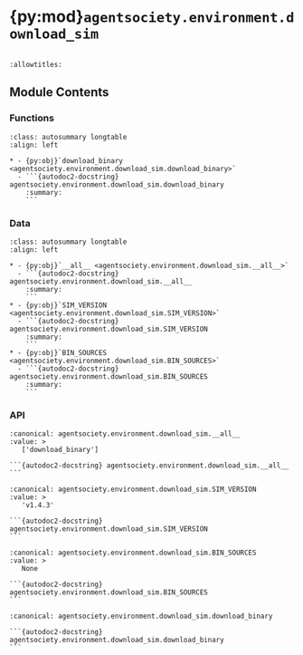 # {py:mod}`agentsociety.environment.download_sim`

```{py:module} agentsociety.environment.download_sim
```

```{autodoc2-docstring} agentsociety.environment.download_sim
:allowtitles:
```

## Module Contents

### Functions

````{list-table}
:class: autosummary longtable
:align: left

* - {py:obj}`download_binary <agentsociety.environment.download_sim.download_binary>`
  - ```{autodoc2-docstring} agentsociety.environment.download_sim.download_binary
    :summary:
    ```
````

### Data

````{list-table}
:class: autosummary longtable
:align: left

* - {py:obj}`__all__ <agentsociety.environment.download_sim.__all__>`
  - ```{autodoc2-docstring} agentsociety.environment.download_sim.__all__
    :summary:
    ```
* - {py:obj}`SIM_VERSION <agentsociety.environment.download_sim.SIM_VERSION>`
  - ```{autodoc2-docstring} agentsociety.environment.download_sim.SIM_VERSION
    :summary:
    ```
* - {py:obj}`BIN_SOURCES <agentsociety.environment.download_sim.BIN_SOURCES>`
  - ```{autodoc2-docstring} agentsociety.environment.download_sim.BIN_SOURCES
    :summary:
    ```
````

### API

````{py:data} __all__
:canonical: agentsociety.environment.download_sim.__all__
:value: >
   ['download_binary']

```{autodoc2-docstring} agentsociety.environment.download_sim.__all__
```

````

````{py:data} SIM_VERSION
:canonical: agentsociety.environment.download_sim.SIM_VERSION
:value: >
   'v1.4.3'

```{autodoc2-docstring} agentsociety.environment.download_sim.SIM_VERSION
```

````

````{py:data} BIN_SOURCES
:canonical: agentsociety.environment.download_sim.BIN_SOURCES
:value: >
   None

```{autodoc2-docstring} agentsociety.environment.download_sim.BIN_SOURCES
```

````

````{py:function} download_binary(home_dir: str) -> str
:canonical: agentsociety.environment.download_sim.download_binary

```{autodoc2-docstring} agentsociety.environment.download_sim.download_binary
```
````
